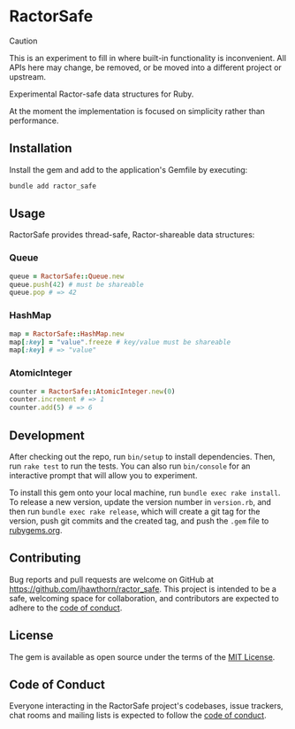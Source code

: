 # RactorSafe

> [!CAUTION]
> This is an experiment to fill in where built-in functionality is inconvenient. All APIs here may change, be removed, or be moved into a different project or upstream.

Experimental Ractor-safe data structures for Ruby.

At the moment the implementation is focused on simplicity rather than performance.

## Installation

Install the gem and add to the application's Gemfile by executing:

```bash
bundle add ractor_safe
```

## Usage

RactorSafe provides thread-safe, Ractor-shareable data structures:

### Queue
```ruby
queue = RactorSafe::Queue.new
queue.push(42) # must be shareable
queue.pop # => 42
```

### HashMap
```ruby
map = RactorSafe::HashMap.new
map[:key] = "value".freeze # key/value must be shareable
map[:key] # => "value"
```

### AtomicInteger
```ruby
counter = RactorSafe::AtomicInteger.new(0)
counter.increment # => 1
counter.add(5) # => 6
```

## Development

After checking out the repo, run `bin/setup` to install dependencies. Then, run `rake test` to run the tests. You can also run `bin/console` for an interactive prompt that will allow you to experiment.

To install this gem onto your local machine, run `bundle exec rake install`. To release a new version, update the version number in `version.rb`, and then run `bundle exec rake release`, which will create a git tag for the version, push git commits and the created tag, and push the `.gem` file to [rubygems.org](https://rubygems.org).

## Contributing

Bug reports and pull requests are welcome on GitHub at https://github.com/jhawthorn/ractor_safe. This project is intended to be a safe, welcoming space for collaboration, and contributors are expected to adhere to the [code of conduct](https://github.com/jhawthorn/ractor_safe/blob/main/CODE_OF_CONDUCT.md).

## License

The gem is available as open source under the terms of the [MIT License](https://opensource.org/licenses/MIT).

## Code of Conduct

Everyone interacting in the RactorSafe project's codebases, issue trackers, chat rooms and mailing lists is expected to follow the [code of conduct](https://github.com/jhawthorn/ractor_safe/blob/main/CODE_OF_CONDUCT.md).
